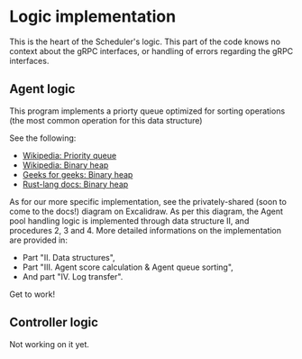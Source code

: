 # Logic implementation
This is the heart of the Scheduler's logic.
This part of the code knows no context about the gRPC interfaces, or handling of errors regarding the gRPC interfaces.

## Agent logic

This program implements a priorty queue optimized for sorting operations (the most common operation for this data structure)

See the following:

- [Wikipedia: Priority queue](https://en.wikipedia.org/wiki/Priority_queue)
- [Wikipedia: Binary heap](https://en.wikipedia.org/wiki/Binary_heap)
- [Geeks for geeks: Binary heap](https://www.geeksforgeeks.org/binary-heap/)
- [Rust-lang docs: Binary heap](https://doc.rust-lang.org/stable/std/collections/struct.BinaryHeap.html)

As for our more specific implementation, see the privately-shared (soon to come to the docs!) diagram on Excalidraw.
As per this diagram, the Agent pool handling logic is implemented through data structure II, and procedures 2, 3 and 4.
More detailed informations on the implementation are provided in:

- Part "II. Data structures",
- Part "III. Agent score calculation & Agent queue sorting",
- And part "IV. Log transfer".

Get to work!

## Controller logic

Not working on it yet.
